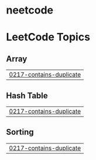 # neetcode

<!---LeetCode Topics Start-->
# LeetCode Topics
## Array
|  |
| ------- |
| [0217-contains-duplicate](https://github.com/whereamiheading/neetcode/tree/master/0217-contains-duplicate) |
## Hash Table
|  |
| ------- |
| [0217-contains-duplicate](https://github.com/whereamiheading/neetcode/tree/master/0217-contains-duplicate) |
## Sorting
|  |
| ------- |
| [0217-contains-duplicate](https://github.com/whereamiheading/neetcode/tree/master/0217-contains-duplicate) |
<!---LeetCode Topics End-->